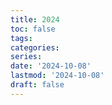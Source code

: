 ```yaml
---
title: 2024
toc: false
tags:
categories: 
series:
date: '2024-10-08'
lastmod: '2024-10-08'
draft: false
---
```

